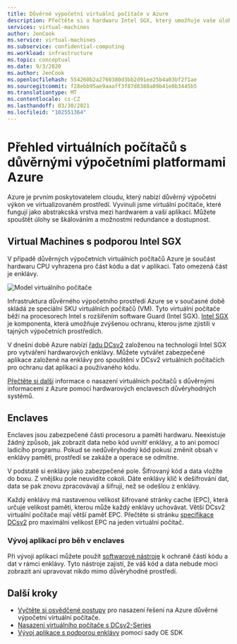 ```yaml
---
title: Důvěrné výpočetní virtuální počítače v Azure
description: Přečtěte si o hardwaru Intel SGX, který umožňuje vaše úlohy s důvěrnými výpočetními procesy.
services: virtual-machines
author: JenCook
ms.service: virtual-machines
ms.subservice: confidential-computing
ms.workload: infrastructure
ms.topic: conceptual
ms.date: 9/3/2020
ms.author: JenCook
ms.openlocfilehash: 554260b2a2760380d3bb2d91ee25b4a03bf2f1ae
ms.sourcegitcommit: f28ebb95ae9aaaff3f87d8388a09b41e0b3445b5
ms.translationtype: MT
ms.contentlocale: cs-CZ
ms.lasthandoff: 03/30/2021
ms.locfileid: "102551364"
---
```

# <a name="azure-confidential-computing-virtual-machines-vms-overview"></a>Přehled virtuálních počítačů s důvěrnými výpočetními platformami Azure


Azure je prvním poskytovatelem cloudu, který nabízí důvěrný výpočetní výkon ve virtualizovaném prostředí. Vyvinuli jsme virtuální počítače, které fungují jako abstrakcská vrstva mezi hardwarem a vaší aplikací. Můžete spouštět úlohy se škálováním a možnostmi redundance a dostupnost.  

## <a name="intel-sgx-enabled-virtual-machines"></a>Virtual Machines s podporou Intel SGX

V případě důvěrných výpočetních virtuálních počítačů Azure je součást hardwaru CPU vyhrazena pro část kódu a dat v aplikaci. Tato omezená část je enklávy. 

![Model virtuálního počítače](media/overview/hardware-backed-enclave.png)

Infrastruktura důvěrného výpočetního prostředí Azure se v současné době skládá ze speciální SKU virtuálních počítačů (VM). Tyto virtuální počítače běží na procesorech Intel s rozšířením software Guard (Intel SGX). [Intel SGX](https://intel.com/sgx) je komponenta, která umožňuje zvýšenou ochranu, kterou jsme zjistili v tajných výpočetních prostředích. 

V dnešní době Azure nabízí [řadu DCsv2](../virtual-machines/dcv2-series.md) založenou na technologii Intel SGX pro vytváření hardwarových enklávy. Můžete vytvářet zabezpečené aplikace založené na enklávy pro spouštění v DCsv2 virtuálních počítačích pro ochranu dat aplikací a používaného kódu. 

[Přečtěte si další](virtual-machine-solutions.md) informace o nasazení virtuálních počítačů s důvěrnými informacemi z Azure pomocí hardwarových enclavesch důvěryhodných systémů.

## <a name="enclaves"></a>Enclaves

Enclaves jsou zabezpečené části procesoru a paměti hardwaru. Neexistuje žádný způsob, jak zobrazit data nebo kód uvnitř enklávy, a to ani pomocí ladicího programu. Pokud se nedůvěryhodný kód pokusí změnit obsah v enklávy paměti, prostředí se zakáže a operace se odmítne.

V podstatě si enklávy jako zabezpečené pole. Šifrovaný kód a data vložíte do boxu. Z vnějšku pole neuvidíte cokoli. Dáte enklávy klíč k dešifrování dat, data se pak znovu zpracovávají a šifrují, než se odešlou z enklávy.

Každý enklávy má nastavenou velikost šifrované stránky cache (EPC), která určuje velikost paměti, kterou může každý enklávy uchovávat. Větší DCsv2 virtuální počítače mají větší paměť EPC. Přečtěte si stránku [specifikace DCsv2](../virtual-machines/dcv2-series.md) pro maximální velikost EPC na jeden virtuální počítač.



### <a name="developing-applications-to-run-inside-enclaves"></a>Vývoj aplikací pro běh v enclaves
Při vývoji aplikací můžete použít [softwarové nástroje](application-development.md) k ochraně částí kódu a dat v rámci enklávy. Tyto nástroje zajistí, že váš kód a data nebude moci zobrazit ani upravovat nikdo mimo důvěryhodné prostředí. 

## <a name="next-steps"></a>Další kroky
- [Vyčtěte si osvědčené postupy](virtual-machine-solutions.md) pro nasazení řešení na Azure důvěrné výpočetní virtuální počítače.
- [Nasazení virtuálního počítače s DCsv2-Series](quick-create-portal.md)
- [Vývoj aplikace s podporou enklávy](application-development.md) pomocí sady OE SDK